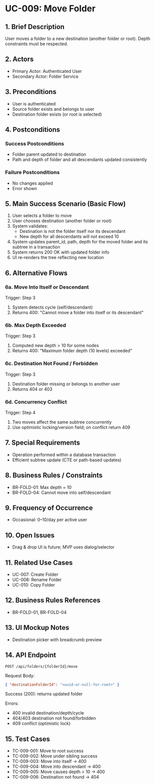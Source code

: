 # UC-009: Move Folder

## 1. Brief Description

User moves a folder to a new destination (another folder or root). Depth constraints must be respected.

## 2. Actors

- Primary Actor: Authenticated User
- Secondary Actor: Folder Service

## 3. Preconditions

- User is authenticated
- Source folder exists and belongs to user
- Destination folder exists (or root is selected)

## 4. Postconditions

### Success Postconditions

- Folder parent updated to destination
- Path and depth of folder and all descendants updated consistently

### Failure Postconditions

- No changes applied
- Error shown

## 5. Main Success Scenario (Basic Flow)

1. User selects a folder to move
2. User chooses destination (another folder or root)
3. System validates:
   - Destination is not the folder itself nor its descendant
   - New depth for all descendants will not exceed 10
4. System updates parent_id, path, depth for the moved folder and its subtree in a transaction
5. System returns 200 OK with updated folder info
6. UI re-renders the tree reflecting new location

## 6. Alternative Flows

### 6a. Move Into Itself or Descendant

Trigger: Step 3

1. System detects cycle (self/descendant)
2. Returns 400: "Cannot move a folder into itself or its descendant"

### 6b. Max Depth Exceeded

Trigger: Step 3

1. Computed new depth > 10 for some nodes
2. Returns 400: "Maximum folder depth (10 levels) exceeded"

### 6c. Destination Not Found / Forbidden

Trigger: Step 3

1. Destination folder missing or belongs to another user
2. Returns 404 or 403

### 6d. Concurrency Conflict

Trigger: Step 4

1. Two moves affect the same subtree concurrently
2. Use optimistic locking/version field; on conflict return 409

## 7. Special Requirements

- Operation performed within a database transaction
- Efficient subtree update (CTE or path-based updates)

## 8. Business Rules / Constraints

- BR-FOLD-01: Max depth = 10
- BR-FOLD-04: Cannot move into self/descendant

## 9. Frequency of Occurrence

- Occasional: 0–10/day per active user

## 10. Open Issues

- Drag & drop UI is future; MVP uses dialog/selector

## 11. Related Use Cases

- UC-007: Create Folder
- UC-008: Rename Folder
- UC-010: Copy Folder

## 12. Business Rules References

- BR-FOLD-01, BR-FOLD-04

## 13. UI Mockup Notes

- Destination picker with breadcrumb preview

## 14. API Endpoint

```
POST /api/folders/{folderId}/move
```

Request Body:

```json
{ "destinationFolderId": "<uuid-or-null-for-root>" }
```

Success (200): returns updated folder

Errors:

- 400 invalid destination/depth/cycle
- 404/403 destination not found/forbidden
- 409 conflict (optimistic lock)

## 15. Test Cases

- TC-009-001: Move to root success
- TC-009-002: Move under sibling success
- TC-009-003: Move into itself -> 400
- TC-009-004: Move into descendant -> 400
- TC-009-005: Move causes depth > 10 -> 400
- TC-009-006: Destination not found -> 404
